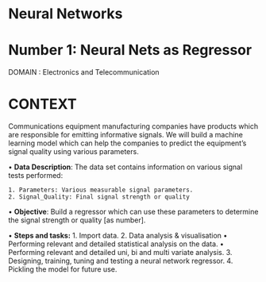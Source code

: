 # Neural Networks

# Number 1: Neural Nets as Regressor
DOMAIN : Electronics and Telecommunication

# CONTEXT 
Communications equipment manufacturing companies have products which are responsible for emitting informative signals. We will build a machine learning model which can help the companies to predict the equipment’s signal quality using various parameters.

• **Data Description**: The data set contains information on various signal tests performed:

    1. Parameters: Various measurable signal parameters.
    2. Signal_Quality: Final signal strength or quality

• **Objective**: Build a regressor which can use these parameters to determine the signal strength or quality [as number].

• **Steps and tasks:**
    1. Import data.
    2. Data analysis & visualisation
        • Performing relevant and detailed statistical analysis on the data.
        • Performing relevant and detailed uni, bi and multi variate analysis.
    3. Designing, training, tuning and testing a neural network regressor.
    4. Pickling the model for future use.

